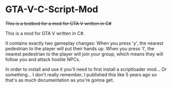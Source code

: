 # GTA-V-C-Script-Mod
~~This is a testbed for a mod for GTA V written in C#~~

This is a mod for GTA V written in C#.

It contains exactly two gameplay changes:
When you press 'y', the nearest pedestrian to the player will put their hands up.
When you press 'l', the nearest pedestrian to the player will join your group, which means they will follow you and attack hostile NPCs.

In order to install and use it you'll need to first install a scriptloader mod...
Or something... I don't really remember, I published this like 5 years ago so that's as much documentation as you're gonna get.
